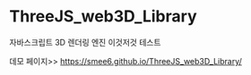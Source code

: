 # ThreeJS_web3D_Library

자바스크립트 3D 렌더링 엔진
이것저것 테스트

데모 페이지>> https://smee6.github.io/ThreeJS_web3D_Library/
